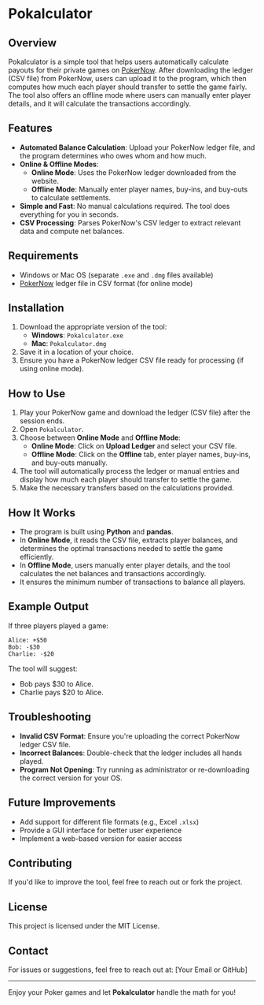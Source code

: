 # Pokalculator

## Overview
Pokalculator is a simple tool that helps users automatically calculate payouts for their private games on [PokerNow](https://www.pokernow.club). After downloading the ledger (CSV file) from PokerNow, users can upload it to the program, which then computes how much each player should transfer to settle the game fairly. The tool also offers an offline mode where users can manually enter player details, and it will calculate the transactions accordingly.

## Features
- **Automated Balance Calculation**: Upload your PokerNow ledger file, and the program determines who owes whom and how much.
- **Online & Offline Modes**:
  - **Online Mode**: Uses the PokerNow ledger downloaded from the website.
  - **Offline Mode**: Manually enter player names, buy-ins, and buy-outs to calculate settlements.
- **Simple and Fast**: No manual calculations required. The tool does everything for you in seconds.
- **CSV Processing**: Parses PokerNow's CSV ledger to extract relevant data and compute net balances.

## Requirements
- Windows or Mac OS (separate `.exe` and `.dmg` files available)
- [PokerNow](https://www.pokernow.club) ledger file in CSV format (for online mode)

## Installation
1. Download the appropriate version of the tool:
   - **Windows**: `Pokalculator.exe`
   - **Mac**: `Pokalculator.dmg`
2. Save it in a location of your choice.
3. Ensure you have a PokerNow ledger CSV file ready for processing (if using online mode).

## How to Use
1. Play your PokerNow game and download the ledger (CSV file) after the session ends.
2. Open `Pokalculator`.
3. Choose between **Online Mode** and **Offline Mode**:
   - **Online Mode**: Click on **Upload Ledger** and select your CSV file.
   - **Offline Mode**: Click on the **Offline** tab, enter player names, buy-ins, and buy-outs manually.
4. The tool will automatically process the ledger or manual entries and display how much each player should transfer to settle the game.
5. Make the necessary transfers based on the calculations provided.

## How It Works
- The program is built using **Python** and **pandas**.
- In **Online Mode**, it reads the CSV file, extracts player balances, and determines the optimal transactions needed to settle the game efficiently.
- In **Offline Mode**, users manually enter player details, and the tool calculates the net balances and transactions accordingly.
- It ensures the minimum number of transactions to balance all players.

## Example Output
If three players played a game:
```
Alice: +$50
Bob: -$30
Charlie: -$20
```
The tool will suggest:
- Bob pays $30 to Alice.
- Charlie pays $20 to Alice.

## Troubleshooting
- **Invalid CSV Format**: Ensure you're uploading the correct PokerNow ledger CSV file.
- **Incorrect Balances**: Double-check that the ledger includes all hands played.
- **Program Not Opening**: Try running as administrator or re-downloading the correct version for your OS.

## Future Improvements
- Add support for different file formats (e.g., Excel `.xlsx`)
- Provide a GUI interface for better user experience
- Implement a web-based version for easier access

## Contributing
If you'd like to improve the tool, feel free to reach out or fork the project.

## License
This project is licensed under the MIT License.

## Contact
For issues or suggestions, feel free to reach out at: [Your Email or GitHub]

---

Enjoy your Poker games and let **Pokalculator** handle the math for you!

